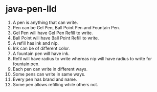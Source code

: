 # java-pen-lld
  1. A pen is anything that can write.
  2. Pen can be Gel Pen, Ball Point Pen and Fountain Pen.
  3. Gel Pen will have Gel Pen Refill to write.
  4. Ball Point will have Ball Point Refill to write.
  5. A refill has ink and nip.
  6. Ink can be of different color.
  7. A fountain pen will have ink.
  8. Refil will have radius to write whereas nip will have radius to write for fountain pen.
  9. Each pen can write in different ways.
  10. Some pens can write in same ways.
  11. Every pen has brand and name.
  12. Some pen allows refilling while others not.
